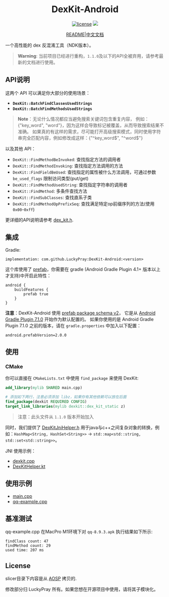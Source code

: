 <div align="center">
    <h1> DexKit-Android </h1>

[![license](https://img.shields.io/github/license/LuckyPray/DexKit-Android.svg)](https://www.gnu.org/licenses/lgpl-3.0.html)
[![](https://jitpack.io/v/LuckyPray/DexKit-Android.svg)](https://jitpack.io/#LuckyPray/DexKit-Android)

[README](https://github.com/LuckyPray/DexKit-Android/blob/master/README.md)|[中文文档](https://github.com/LuckyPray/DexKit-Android/blob/master/README_zh.md)

</div>

一个高性能的 dex 反混淆工具（NDK版本）。

> **Warning**: 当前项目已经进行重构，`1.1.0`及以下的API全被弃用，请参考最新的文档进行使用。

## API说明

这两个 API 可以满足你大部分的使用场景：

- **`DexKit::BatchFindClassesUsedStrings`**
- **`DexKit::BatchFindMethodsUsedStrings`**

> **Note**：无论什么情况都应当避免搜索关键词包含重复内容， 例如：{"key_word", "word"}，因为这样会导致标记被覆盖，从而导致搜索结果不准确。
> 如果真的有这样的需求，尽可能打开高级搜索模式，同时使用字符串完全匹配内容，例如修改成这样：{"^key_word$", "^word$"}

以及其他 API：

- `DexKit::FindMethodBeInvoked`: 查找指定方法的调用者
- `DexKit::FindMethodInvoking`: 查找指定方法调用的方法
- `DexKit::FindFieldBeUsed`: 查找指定的属性被什么方法调用，可通过参数 `be_used_flags` 限制访问类型(put/get)
- `DexKit::FindMethodUsedString`: 查找指定字符串的调用者
- `DexKit::FindMethod`: 多条件查找方法
- `DexKit::FindSubClasses`: 查找直系子类
- `DexKit::FindMethodOpPrefixSeq`: 查找满足特定op前缀序列的方法(使用`0x00`-`0xff`)

更详细的API说明请参考 [dex_kit.h](https://github.com/LuckyPray/DexKit/blob/master/include/dex_kit.h).

## 集成

Gradle:

`implementation: com.github.LuckyPray:DexKit-Android:<version>`

这个库使用了 [prefab](https://google.github.io/prefab/)，你需要在 gradle (Android Gradle Plugin 4.1+ 版本以上才支持)中开启此特性：

```
android {
    buildFeatures {
        prefab true
    }
}
```

**注意**：DexKit-Android 使用 [prefab package schema v2](https://github.com/google/prefab/releases/tag/v2.0.0)，
它是从 [Android Gradle Plugin 7.1.0](https://developer.android.com/studio/releases/gradle-plugin?buildsystem=cmake#7-1-0) 开始作为默认配置的。
如果你使用的是 Android Gradle Plugin 7.1.0 之前的版本，请在 `gradle.properties` 中加入以下配置：

```
android.prefabVersion=2.0.0
```

## 使用

### CMake

你可以直接在 `CMakeLists.txt` 中使用 `find_package` 来使用 DexKit:

```cmake
add_library(mylib SHARED main.cpp)

# 添加如下两行，注意必须添加 libz，如果你有其他依赖可以放在后面
find_package(dexkit REQUIRED CONFIG)
target_link_libraries(mylib dexkit::dex_kit_static z)
```

> 注意：此头文件从 `1.1.0` 版本开始加入

同时，我们提供了 [DexKitJniHelper.h](https://github.com/LuckyPray/DexKit/blob/master/include/DexKitJniHelper.h)
用于java与c++之间复杂对象的转换，例如：`HashMap<String, HashSet<String>>` -> `std::map<std::string, std::set<std::string>>`。

JNI 使用示例：
- [dexkit.cpp](https://github.com/LuckyPray/XAutoDaily/blob/master/app/src/main/cpp/dexkit.cpp)
- [DexKitHelper.kt](https://github.com/LuckyPray/XAutoDaily/blob/master/app/src/main/java/me/teble/xposed/autodaily/dexkit/DexKitHelper.kt)

## 使用示例

- [main.cpp](https://github.com/LuckyPray/DexKit/blob/master/main.cpp)
- [qq-example.cpp](https://github.com/LuckyPray/DexKit/blob/master/qq-example.cpp)

## 基准测试

qq-example.cpp 在MacPro M1环境下对 `qq-8.9.3.apk` 执行结果如下所示:
```text
findClass count: 47
findMethod count: 29
used time: 207 ms
```

## License

slicer目录下内容是从 [AOSP](https://cs.android.com/android/platform/superproject/+/master:frameworks/base/startop/view_compiler) 拷贝的.

修改部分归 LuckyPray 所有。如果您想在开源项目中使用，请将其子模块化。
